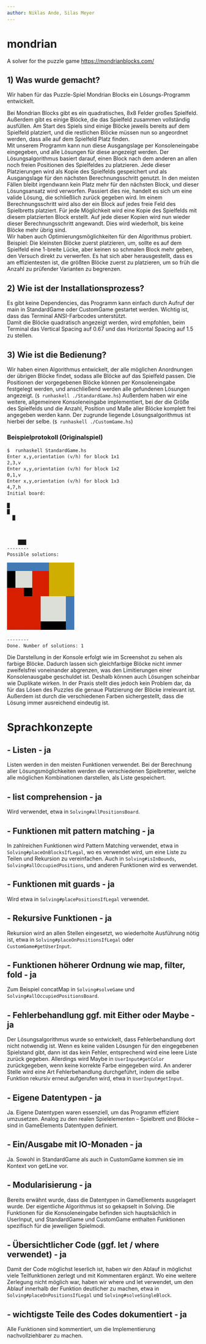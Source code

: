 ```yaml
---
author: Niklas Ande, Silas Meyer
---
```


# mondrian

A solver for the puzzle game <https://mondrianblocks.com/>

## 1) Was wurde gemacht?

Wir haben für das Puzzle-Spiel Mondrian Blocks ein Lösungs-Programm entwickelt.

Bei Mondrian Blocks gibt es ein quadratisches, 8x8 Felder großes Spielfeld. Außerdem gibt es einige Blöcke, die das Spielfeld zusammen vollständig ausfüllen. Am Start des Spiels sind einige Blöcke jeweils bereits auf dem Spielfeld platziert, und die restlichen Blöcke müssen nun so angeordnet werden, dass alle auf dem Spielfeld Platz finden.  
Mit unserem Programm kann nun diese Ausgangslage per Konsoleneingabe eingegeben, und alle Lösungen für diese angezeigt werden.
Der Lösungsalgorithmus basiert darauf, einen Block nach dem anderen an allen noch freien Positionen des Spielfeldes zu platzieren. Jede dieser Platzierungen wird als Kopie des Spielfelds gespeichert und als Ausgangslage für den nächsten Berechnungsschritt genutzt. In den meisten Fällen bleibt irgendwann kein Platz mehr für den nächsten Block, und dieser Lösungsansatz wird verworfen. Passiert dies nie, handelt es sich um eine valide Lösung, die schließlich zurück gegeben wird.
Im einem Berechnungsschritt wird also der ein Block auf jedes freie Feld des Spielbretts platziert. Für jede Möglichkeit wird  eine Kopie des Spielfelds mit diesem platzierten Block erstellt. Auf jede dieser Kopien wird nun wieder dieser Berechnungsschritt angewandt. Dies wird wiederholt, bis keine Blöcke mehr übrig sind.  
Wir haben auch Optimierungsmöglichkeiten für den Algorithmus probiert. Beispiel: Die kleinsten Blöcke zuerst platzieren, um, sollte es auf dem Spielfeld eine 1-breite Lücke, aber keinen so schmalen Block mehr geben, den Versuch direkt zu verwerfen. Es hat sich aber herausgestellt, dass es am effizientesten ist, die größten Blöcke zuerst zu platzieren, um so früh die Anzahl zu prüfender Varianten zu begrenzen.

## 2) Wie ist der Installationsprozess?

Es gibt keine Dependencies, das Programm kann einfach durch Aufruf der main in StandardGame oder CustomGame gestartet werden. Wichtig ist, dass das Terminal ANSI-Farbcodes unterstützt.  
Damit die Blöcke quadratisch angezeigt werden, wird empfohlen, beim Terminal das Vertical Spacing auf 0.67 und das Horizontal Spacing auf 1.5 zu stellen.

## 3) Wie ist die Bedienung?

Wir haben einen Algorithmus entwickelt, der alle möglichen Anordnungen der übrigen Blöcke findet, sodass alle Blöcke auf das Spielfeld passen. Die Positionen der vorgegebenen Blöcke können per Konsoleneingabe festgelegt werden, und anschließend werden alle gefundenen Lösungen angezeigt. (`$ runhaskell ./StandardGame.hs`)
Außerdem haben wir eine weitere, allgemeinere Konsoleneingabe implementiert, bei der die Größe des Spielfelds und die Anzahl, Position und Maße aller Blöcke komplett frei angegeben werden kann. Der zugrunde liegende Lösungsalgorithmus ist hierbei der selbe. (`$ runhaskell ./CustomGame.hs`)

### Beispielprotokoll (Originalspiel)

```
$  runhaskell StandardGame.hs
Enter x,y,orientation (v/h) for block 1x1
2,3,v
Enter x,y,orientation (v/h) for block 1x2
0,1,v
Enter x,y,orientation (v/h) for block 1x3
4,7,h
Initial board:

█       
█       
  █     
        
        
        
    ███ 
--------
Possible solutions:
```

![Example Solution](example-solution.png)

```
--------
Done. Number of solutions: 1
```

Die Darstellung in der Konsole erfolgt wie im Screenshot zu sehen als farbige Blöcke. Dadurch lassen sich gleichfarbige Blöcke nicht immer zweifelsfrei voneinander abgrenzen, was den Limitierungen einer Konsolenausgabe geschuldet ist. Deshalb können auch Lösungen scheinbar wie Duplikate wirken. In der Praxis stellt dies jedoch kein Problem dar, da für das Lösen des Puzzles die genaue Platzierung der Blöcke irrelevant ist. Außerdem ist durch die verschiedenen Farben sichergestellt, dass die Lösung immer ausreichend eindeutig ist.

# Sprachkonzepte

## - Listen - ja

Listen werden in den meisten Funktionen verwendet. Bei der Berechnung aller Lösungsmöglichkeiten werden die verschiedenen Spielbretter, welche alle möglichen Kombinationen darstellen, als Liste gespeichert.

## - list comprehension - ja

Wird verwendet, etwa in `Solving#allPositionsBoard`.

## - Funktionen mit pattern matching - ja

In zahlreichen Funktionen wird Pattern Matching verwendet, etwa in `Solving#placeOnBlocksIfLegal`, wo es verwendet wird, um eine Liste zu Teilen und Rekursion zu vereinfachen. Auch in `Solving#isInBounds`, `Solving#allOccupiedPositions`, und anderen Funktionen wird es verwendet.

## - Funktionen mit guards - ja

Wird etwa in `Solving#placePositionsIfLegal`  verwendet.

## - Rekursive Funktionen - ja

Rekursion wird an allen Stellen eingesetzt, wo wiederholte Ausführung nötig ist, etwa in `Solving#placeOnPositionsIfLegal` oder `CustomGame#getUserInput`.

## - Funktionen höherer Ordnung wie map, filter, fold - ja

Zum Beispiel concatMap in `Solving#solveGame` und `Solving#allOccupiedPositionsBoard`.

## - Fehlerbehandlung ggf. mit Either oder Maybe - ja

Der Lösungsalgorithmus wurde so entwickelt, dass Fehlerbehandlung dort nicht notwendig ist. Wenn es keine validen Lösungen für den eingegebenen Spielstand gibt, dann ist das kein Fehler, entsprechend wird eine leere Liste zurück gegeben.
Allerdings wird Maybe in `UserInput#getColor` zurückgegeben, wenn keine korrekte Farbe eingegeben wird. An anderer Stelle wird eine Art Fehlerbehandlung durchgeführt, indem die selbe Funktion rekursiv erneut aufgerufen wird, etwa in `UserInput#getInput`.

## - Eigene Datentypen - ja

Ja. Eigene Datentypen waren essenziell, um das Programm effizient umzusetzen. Analog zu den realen Spielelementen – Spielbrett und Blöcke – sind in GameElements Datentypen definiert.

## - Ein/Ausgabe mit IO-Monaden - ja

Ja. Sowohl in StandardGame als auch in CustomGame kommen sie im Kontext von getLine vor.

## - Modularisierung - ja

Bereits erwähnt wurde, dass die Datentypen in GameElements ausgelagert wurde. Der eigentliche Algorithmus ist so gekapselt in Solving.
Die Funktionen für die Konsoleneingabe befinden sich hauptsächlich in UserInput, und StandardGame und CustomGame enthalten Funktionen spezifisch für die jeweiligen Spielmodi. 

## - Übersichtlicher Code (ggf. let / where verwendet) - ja

Damit der Code möglichst leserlich ist, haben wir den Ablauf in möglichst viele Teilfunktionen zerlegt und mit Kommentaren ergänzt. Wo eine weitere Zerlegung nicht möglich war, haben wir where und let verwendet, um den Ablauf innerhalb der Funktion deutlicher zu machen, etwa in `Solving#placeOnPositionsIfLegal` und `Solving#solveSingleBlock`.

## - wichtigste Teile des Codes dokumentiert - ja

Alle Funktionen sind kommentiert, um die Implementierung nachvollziehbarer zu machen.